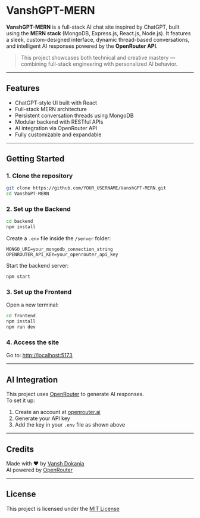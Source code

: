 # VanshGPT-MERN

**VanshGPT-MERN** is a full-stack AI chat site inspired by ChatGPT, built using the **MERN stack** (MongoDB, Express.js, React.js, Node.js). It features a sleek, custom-designed interface, dynamic thread-based conversations, and intelligent AI responses powered by the **OpenRouter API**.

>  This project showcases both technical and creative mastery — combining full-stack engineering with personalized AI behavior.

---

## Features

-  ChatGPT-style UI built with React   
-  Full-stack MERN architecture  
-  Persistent conversation threads using MongoDB  
-  Modular backend with RESTful APIs  
-  AI integration via OpenRouter API  
-  Fully customizable and expandable  

---

## Getting Started

### 1. Clone the repository

```bash
git clone https://github.com/YOUR_USERNAME/VanshGPT-MERN.git
cd VanshGPT-MERN
```

### 2. Set up the Backend

```bash
cd backend
npm install
```

Create a `.env` file inside the `/server` folder:

```env
MONGO_URI=your_mongodb_connection_string
OPENROUTER_API_KEY=your_openrouter_api_key
```

Start the backend server:

```bash
npm start
```

### 3. Set up the Frontend

Open a new terminal:

```bash
cd frontend
npm install
npm run dev
```

### 4. Access the site

Go to: [http://localhost:5173](http://localhost:5173)

---

##  AI Integration

This project uses [OpenRouter](https://openrouter.ai) to generate AI responses.  
To set it up:

1. Create an account at [openrouter.ai](https://openrouter.ai)  
2. Generate your API key  
3. Add the key in your `.env` file as shown above  

---

##  Credits

Made with ❤️ by [Vansh Dokania](https://github.com/vanshDokania)  
AI powered by [OpenRouter](https://openrouter.ai)

---

##  License

This project is licensed under the [MIT License](LICENSE)
